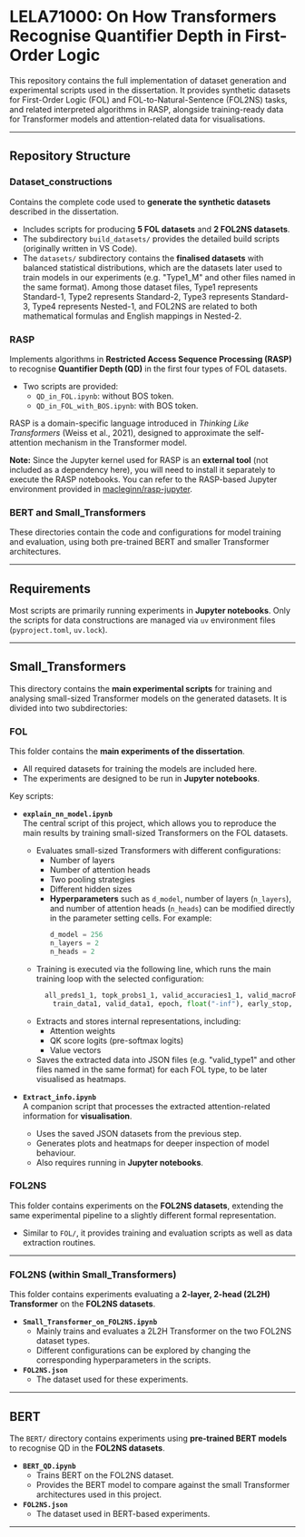 # LELA71000: On How Transformers Recognise Quantifier Depth in First-Order Logic

This repository contains the full implementation of dataset generation and experimental scripts used in the dissertation. It provides synthetic datasets for First-Order Logic (FOL) and FOL-to-Natural-Sentence (FOL2NS) tasks, and related interpreted algorithms in RASP, alongside training-ready data for Transformer models and attention-related data for visualisations.

---

## Repository Structure

### Dataset_constructions
Contains the complete code used to **generate the synthetic datasets** described in the dissertation.  
- Includes scripts for producing **5 FOL datasets** and **2 FOL2NS datasets**.  
- The subdirectory `build_datasets/` provides the detailed build scripts (originally written in VS Code).  
- The `datasets/` subdirectory contains the **finalised datasets** with balanced statistical distributions, which are the datasets later used to train models in our experiments (e.g. "Type1_M" and other files named in the same format). Among those dataset files, Type1 represents Standard-1, Type2 represents Standard-2, Type3 represents Standard-3, Type4 represents Nested-1, and FOL2NS are related to both mathematical formulas and English mappings in Nested-2.

### RASP
Implements algorithms in **Restricted Access Sequence Processing (RASP)** to recognise **Quantifier Depth (QD)** in the first four types of FOL datasets.  
- Two scripts are provided:  
  - `QD_in_FOL.ipynb`: without BOS token.  
  - `QD_in_FOL_with_BOS.ipynb`: with BOS token.  

RASP is a domain-specific language introduced in *Thinking Like Transformers* (Weiss et al., 2021), designed to approximate the self-attention mechanism in the Transformer model.  

**Note:** Since the Jupyter kernel used for RASP is an **external tool** (not included as a dependency here), you will need to install it separately to execute the RASP notebooks. You can refer to the RASP-based Jupyter environment provided in [macleginn/rasp-jupyter](https://github.com/macleginn/rasp-jupyter).

### BERT and Small_Transformers
These directories contain the code and configurations for model training and evaluation, using both pre-trained BERT and smaller Transformer architectures.  

---

## Requirements

Most scripts are primarily running experiments in **Jupyter notebooks**. Only the scripts for data constructions are managed via `uv` environment files (`pyproject.toml`, `uv.lock`).

---
## Small\_Transformers

This directory contains the **main experimental scripts** for training and analysing small-sized Transformer models on the generated datasets. It is divided into two subdirectories:

### FOL
This folder contains the **main experiments of the dissertation**.  
- All required datasets for training the models are included here.  
- The experiments are designed to be run in **Jupyter notebooks**.  

Key scripts:  
- **`explain_nn_model.ipynb`**  
  The central script of this project, which allows you to reproduce the main results by training small-sized Transformers on the FOL datasets.  
  - Evaluates small-sized Transformers with different configurations:  
    - Number of layers  
    - Number of attention heads  
    - Two pooling strategies  
    - Different hidden sizes
    - **Hyperparameters** such as `d_model`, number of layers (`n_layers`), and number of attention heads (`n_heads`) can be modified directly in the parameter setting cells. For example:  
      ```python
      d_model = 256
      n_layers = 2
      n_heads = 2
      ```
  - Training is executed via the following line, which runs the main training loop with the selected configuration:
    ```python
      all_preds1_1, topk_probs1_1, valid_accuracies1_1, valid_macroF1s1_1, valid_perF1s1_1 = main(
        train_data1, valid_data1, epoch, float("-inf"), early_stop, topk, with_mask=True)
    ```
  - Extracts and stores internal representations, including:  
    - Attention weights  
    - QK score logits (pre-softmax logits)  
    - Value vectors  
  - Saves the extracted data into JSON files (e.g. "valid_type1" and other files named in the same format) for each FOL type, to be later visualised as heatmaps.  

- **`Extract_info.ipynb`**  
  A companion script that processes the extracted attention-related information for **visualisation**.  
  - Uses the saved JSON datasets from the previous step.  
  - Generates plots and heatmaps for deeper inspection of model behaviour.  
  - Also requires running in **Jupyter notebooks**.  

### FOL2NS
This folder contains experiments on the **FOL2NS datasets**, extending the same experimental pipeline to a slightly different formal representation.  
- Similar to `FOL/`, it provides training and evaluation scripts as well as data extraction routines.  

---
### FOL2NS (within Small_Transformers)
This folder contains experiments evaluating a **2-layer, 2-head (2L2H) Transformer** on the **FOL2NS datasets**.  
- **`Small_Transformer_on_FOL2NS.ipynb`**  
  - Mainly trains and evaluates a 2L2H Transformer on the two FOL2NS dataset types.
  - Different configurations can be explored by changing the corresponding hyperparameters in the scripts.  
- **`FOL2NS.json`**  
  - The dataset used for these experiments.  

---

## BERT

The `BERT/` directory contains experiments using **pre-trained BERT models** to recognise QD in the **FOL2NS datasets**.  

- **`BERT_QD.ipynb`**  
  - Trains BERT on the FOL2NS dataset.  
  - Provides the BERT model to compare against the small Transformer architectures used in this project.  
- **`FOL2NS.json`**  
  - The dataset used in BERT-based experiments.  
---


